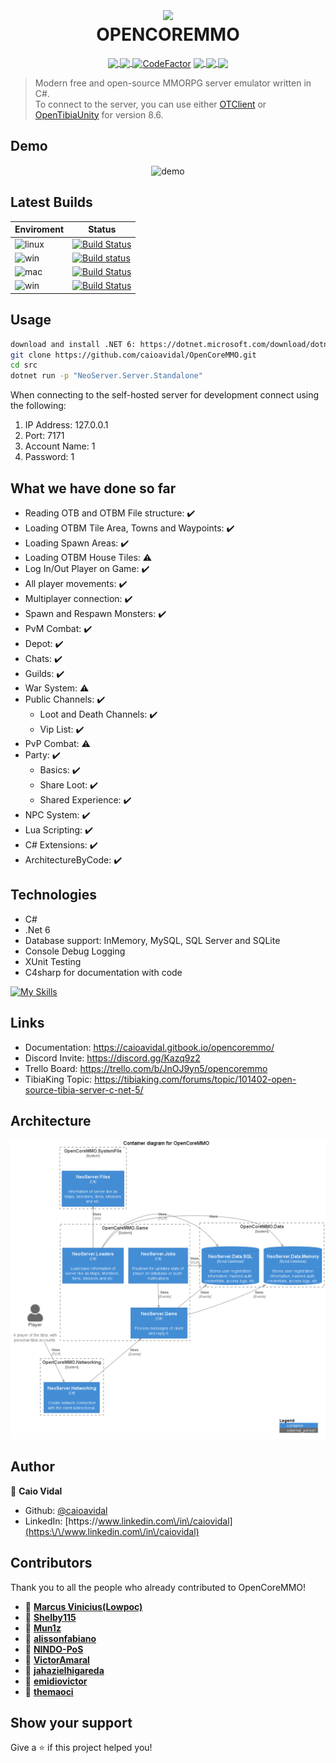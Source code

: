 

<h1 align="center">
  <img align="center" width="120px" src="https://github.com/caioavidal/OpenCoreMMO/blob/develop/ocmsquare.png?raw=true" target="_blank"  />
  <br>
  OPENCOREMMO</h1>
<p align="center">
  <a href="https://ci.appveyor.com/project/caioavidal/opencoremmo">
  <img align="center" src="https://ci.appveyor.com/api/projects/status/973j1ut05o6r8ggg?svg=true" target="_blank"  />
  </a>
  <a href="https://codecov.io/gh/caioavidal/OpenCoreMMO">
  <img align="center" src="https://codecov.io/gh/caioavidal/OpenCoreMMO/branch/develop/graph/badge.svg" />
</a>
<a href="https://www.codefactor.io/repository/github/caioavidal/opencoremmo"><img  align="center"  src="https://www.codefactor.io/repository/github/caioavidal/opencoremmo/badge" alt="CodeFactor" /></a>
<a href="https://discord.gg/Kazq9z2">
  <img align="center" src="https://badgen.net/badge/icon/discord?icon=discord&label" />
</a>
<a href="https://github.com/caioavidal/opencoremmo/stargazers">
  <img align="center" src="https://img.shields.io/github/stars/caioavidal/opencoremmo?label=stargazers&logoColor=yellow&style=social" />
  </a>
  <a href="https://github.com/caioavidal/OpenCoreMMO/blob/develop/LICENSE">
  <img align="center" src="https://badgen.net/github/license/caioavidal/opencoremmo" />
  </a>
</p>

> Modern free and open-source MMORPG server emulator written in C#.
> <br>To connect to the server, you can use either [OTClient](https://github.com/edubart/otclient) or [OpenTibiaUnity](https://github.com/slavidodo/OpenTibia-Unity) for version 8.6.

## Demo

<p align="center">
  <img width="700" align="center" src="https://github.com/caioavidal/OpenCoreMMO/blob/develop/opencoremmo.gif?raw=true" alt="demo"/>
</p>

## Latest Builds

| Enviroment | Status |
|------------|--------|
|![linux](https://badgen.net/badge/icon/Ubuntu%20Linux%2018.04%20x64?icon=terminal&label&color=orange)|[![Build Status](https://caiovidal.visualstudio.com/OpenCoreMMO/_apis/build/status/caioavidal.OpenCoreMMO%20Ubuntu?branchName=develop)](https://caiovidal.visualstudio.com/OpenCoreMMO/_build/latest?definitionId=3&branchName=develop)|
|![win](https://badgen.net/badge/icon/Windows?icon=windows&label&color=blue)|[![Build status](https://ci.appveyor.com/api/projects/status/973j1ut05o6r8ggg?svg=true)](https://ci.appveyor.com/project/caioavidal/opencoremmo)|
|![mac](https://badgen.net/badge/icon/macOS%20Latest?icon=apple&label&color=purple&list=1)|[![Build Status](https://caiovidal.visualstudio.com/OpenCoreMMO/_apis/build/status/caioavidal.OpenCoreMMO%20MACOS?branchName=develop)](https://caiovidal.visualstudio.com/OpenCoreMMO/_build/latest?definitionId=2&branchName=develop)|
|![win](https://badgen.net/badge/icon/Windows,.NET%206?icon=windows&label&list=1)|[![Build Status](https://caiovidal.visualstudio.com/OpenCoreMMO/_apis/build/status/caioavidal.OpenCoreMMO?branchName=develop)](https://caiovidal.visualstudio.com/OpenCoreMMO/_build/latest?definitionId=1&branchName=develop)        |

## Usage

```sh
download and install .NET 6: https://dotnet.microsoft.com/download/dotnet/6.0
git clone https://github.com/caioavidal/OpenCoreMMO.git
cd src
dotnet run -p "NeoServer.Server.Standalone"
```
When connecting to the self-hosted server for development connect using the following:
1. IP Address: 127.0.0.1
2. Port: 7171
3. Account Name: 1
4. Password: 1

## What we have done so far

- Reading OTB and OTBM File structure: :heavy_check_mark:
- Loading OTBM Tile Area, Towns and Waypoints: :heavy_check_mark:
- Loading Spawn Areas: :heavy_check_mark:
- Loading OTBM House Tiles: :warning:
- Log In/Out Player on Game: :heavy_check_mark:
- All player movements: :heavy_check_mark:
- Multiplayer connection: :heavy_check_mark:
- Spawn and Respawn Monsters: :heavy_check_mark:
- PvM Combat: :heavy_check_mark:
- Depot: :heavy_check_mark:
- Chats: :heavy_check_mark:
- Guilds: :heavy_check_mark:
- War System: :warning:
- Public Channels: :heavy_check_mark:
  - Loot and Death Channels: :heavy_check_mark:
  - Vip List: :heavy_check_mark:
- PvP Combat: :warning:
- Party: :heavy_check_mark:
  - Basics: :heavy_check_mark:
  - Share Loot: :heavy_check_mark:
  - Shared Experience: :heavy_check_mark:
- NPC System: :heavy_check_mark:
- Lua Scripting: :heavy_check_mark:
- C# Extensions: :heavy_check_mark:
- ArchitectureByCode: :heavy_check_mark:

## Technologies

* C#
* .Net 6
* Database support: InMemory, MySQL, SQL Server and SQLite
* Console Debug Logging
* XUnit Testing
* C4sharp for documentation with code

 [![My Skills](https://skillicons.dev/icons?i=dotnet,cs,docker,git,postgres,mysql,sqlite)](https://skillicons.dev)

## Links

* Documentation: https://caioavidal.gitbook.io/opencoremmo/
* Discord Invite: https://discord.gg/Kazq9z2
* Trello Board: https://trello.com/b/JnOJ9yn5/opencoremmo
* TibiaKing Topic: https://tibiaking.com/forums/topic/101402-open-source-tibia-server-c-net-5/

## Architecture

![ContainerDiagram](src/NeoServer.Architecture/c4/container-diagram-for-opencoremmo-c4container.png)

## Author

👤 **Caio Vidal**

* Github: [@caioavidal](https://github.com/caioavidal)
* LinkedIn: [https:\/\/www.linkedin.com\/in\/caiovidal](https:\/\/www.linkedin.com\/in\/caiovidal)

## Contributors

Thank you to all the people who already contributed to OpenCoreMMO!

* 👤 **[Marcus Vinicius(Lowpoc)](https://github.com/Lowpoc)**
* 👤 **[Shelby115](https://github.com/Shelby115)**
* 👤 **[Mun1z](https://github.com/Mun1z)**
* 👤 **[alissonfabiano](https://github.com/alissonfabiano)**
* 👤 **[NINDO-PoS](https://github.com/NINDO-PoS)**
* 👤 **[VictorAmaral](https://github.com/VictorAmaral)**
* 👤 **[jahazielhigareda](https://github.com/jahazielhigareda)**
* 👤 **[emidiovictor](https://github.com/emidiovictor)**
* 👤 **[themaoci](https://github.com/themaoci)**

## Show your support

Give a ⭐️ if this project helped you!

